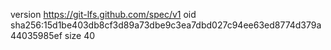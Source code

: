 version https://git-lfs.github.com/spec/v1
oid sha256:15d1be403db8cf3d89a73dbe9c3ea7dbd027c94ee63ed8774d379a44035985ef
size 40
